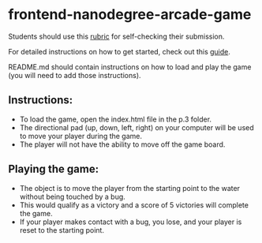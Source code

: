 frontend-nanodegree-arcade-game
===============================

Students should use this [rubric](https://www.udacity.com/course/viewer/#!/c-nd001/l-2696458597/m-2687128535) for self-checking their submission.

For detailed instructions on how to get started, check out this [guide](https://docs.google.com/document/d/1v01aScPjSWCCWQLIpFqvg3-vXLH2e8_SZQKC8jNO0Dc/pub?embedded=true).

README.md should contain instructions on how to load and play the game (you will need to add those instructions).

## Instructions:
* To load the game, open the index.html file in the p.3 folder.
* The directional pad (up, down, left, right) on your computer will be used to move your player during the game.
* The player will not have the ability to move off the game board.

## Playing the game:
* The object is to move the player from the starting point to the water without being touched by a bug.
* This would qualify as a victory and a score of 5 victories will complete the game.
* If your player makes contact with a bug, you lose, and your player is reset to the starting point.